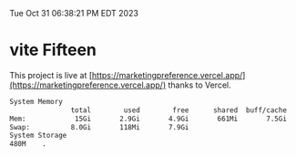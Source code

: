Tue Oct 31 06:38:21 PM EDT 2023

# vite Fifteen


This project is live at [https://marketingpreference.vercel.app/](https://marketingpreference.vercel.app/) thanks to Vercel.

```bash
System Memory
               total        used        free      shared  buff/cache   available
Mem:            15Gi       2.9Gi       4.9Gi       661Mi       7.5Gi        11Gi
Swap:          8.0Gi       118Mi       7.9Gi
System Storage
480M	.
```
```bash
